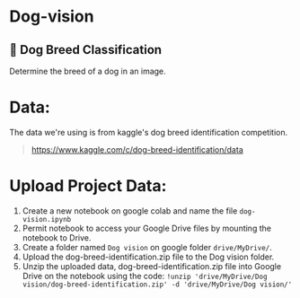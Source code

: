 # Dog-vision

## 🐶 Dog Breed Classification

Determine the breed of a dog in an image.

# Data:
The data we're using is from kaggle's dog breed identification competition. 
>https://www.kaggle.com/c/dog-breed-identification/data

# Upload Project Data:
1. Create a new notebook on google colab and name the file `dog-vision.ipynb`
2. Permit notebook to access your Google Drive files by mounting the notebook to Drive.
3. Create a folder named `Dog vision` on google folder `drive/MyDrive/`.
3. Upload the dog-breed-identification.zip file to the Dog vision folder.
5. Unzip the uploaded data, dog-breed-identification.zip file into Google Drive on the notebook using the code:
`!unzip 'drive/MyDrive/Dog vision/dog-breed-identification.zip' -d 'drive/MyDrive/Dog vision/'`
